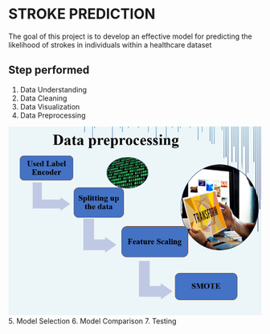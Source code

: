 # STROKE PREDICTION
The goal of this project is to develop an effective model for predicting the likelihood of strokes in individuals within a healthcare dataset
 
 ## Step performed 
1. Data Understanding 
2. Data Cleaning
3. Data Visualization
4. Data Preprocessing
   
 ![Data_preprocessing](https://github.com/Mansich0102/STROKE_PREDICTION/blob/main/Data_preprocessing.png)
5. Model Selection
6. Model Comparison
7. Testing 


